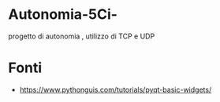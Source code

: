 # Autonomia-5Ci-
progetto di autonomia , utilizzo di TCP e UDP


# Fonti
- https://www.pythonguis.com/tutorials/pyqt-basic-widgets/
